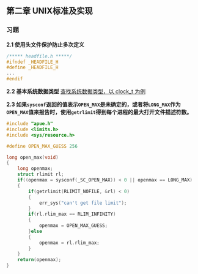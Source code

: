 ## 第二章 UNIX标准及实现

### 习题
**2.1 使用头文件保护防止多次定义**
```C++
/***** headfile.h *****/
#ifndef _HEADFILE_H
#define _HEADFILE_H
...
#endif
```

**2.2 基本系统数据类型**
[查找系统数据类型，以 clock_t 为例](https://blog.csdn.net/jerryhanjj/article/details/104382421 "查找系统数据类型，以 clock_t 为例")

**2.3 如果`sysconf`返回的值表示`OPEN_MAX`是未确定的，或者将`LONG_MAX`作为`OPEN_MAX`值来报告时，使用`getrlimit`得到每个进程的最大打开文件描述符数。**
```c
#include "apue.h"
#include <limits.h>
#include <sys/resource.h>

#define OPEN_MAX_GUESS 256

long open_max(void)
{
	long openmax;
	struct rlimit rl; 
	if((openmax = sysconf(_SC_OPEN_MAX)) < 0 || openmax == LONG_MAX)
	{
		if(getrlimit(RLIMIT_NOFILE, &rl) < 0)
		{
			err_sys("can't get file limit");
		}
		if(rl.rlim_max == RLIM_INFINITY)
		{
			openmax = OPEN_MAX_GUESS;
		}else
		{
			openmax = rl.rlim_max;
		}
	}
	return(openmax);
}
```

